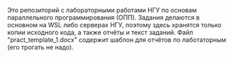 Это репозиторий с лабораторными работами НГУ по основам параллельного программирования (ОПП). Задания делаются в основном на WSL либо серверах НГУ, поэтому здесь хранятся только копии исходного кода, а также отчёты и текст заданий. 
Файл "pract_template_1.docx" содержит шаблон для отчётов по лаботаторным (его трогать не надо).
